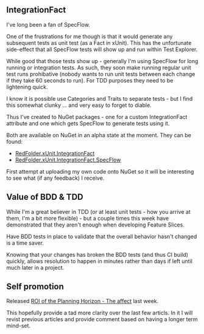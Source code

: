 ## IntegrationFact
I've long been a fan of SpecFlow.

One of the frustrations for me though is that it would generate any subsequent tests as unit test (as a Fact in xUnit).  This has the unfortunate side-effect that all SpecFlow tests will show up and run within Test Explorer.

While good that those tests show up - generally I'm using SpecFlow for long running or integration tests.  As such, they soon make running regular unit test runs prohibative (nobody wants to run unit tests between each change if they take 60 seconds to run).  For TDD purposes they need to be lightening quick.

I know it is possible use Categories and Traits to separate tests - but I find this somewhat clunky ... and very easy to forget to diable.

Thus I've created to NuGet packages - one for a custom IntegrationFact attribute and one which gets SpecFlow to generate tests using it.

Both are available on NuGet in an alpha state at the moment.  They can be found:

* [RedFolder.xUnit.IntegrationFact](https://www.nuget.org/packages/RedFolder.xUnit.IntegrationFact/)
* [RedFolder.xUnit.IntegrationFact.SpecFlow](https://www.nuget.org/packages/RedFolder.xUnit.IntegrationFact.SpecFlow/)

First attempt at uploading my own code onto NuGet so it will be interesting to see what (if any feedback) I receive.

## Value of BDD & TDD
While I'm a great believer in TDD (or at least unit tests - how you arrive at them, I'm a bit more flexible) - but a couple times this week have demonstrated that they aren't enough when developing Feature Slices.

Have BDD tests in place to validate that the overall behavior hasn't changed is a time saver.

Knowing that your changes has broken the BDD tests (and thus CI build) quickly, allows resolution to happen in minutes rather than days if left until much later in a project.

## Self promotion
Released [ROI of the Planning Horizon - The affect](/blog/roi-of-the-planning-horizon-the-affect) last week.

This hopefully provide a tad more clarity over the last few articls.  In it I will revist previous articles and provide comment based on having a longer term mind-set.